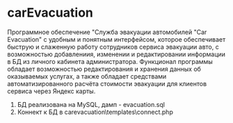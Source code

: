 # carEvacuation
Программное обеспечение "Служба эвакуации автомобилей "Car Evacuation" с удобным и понятным интерфейсом, которое обеспечивает быструю и слаженную работу сотрудников сервиса эвакуации авто, с возможностью добавлениия, изменении и редактировании информации в БД из личного кабинета администратора.
Функционал программы обладает возможностью редактирования и хранения данных об оказываемых услугах, а также обладает средствами автоматизированного расчёта стоимости эвакуации для клиентов сервиса через Яндекс карты.
1. БД реализована на MySQL, дамп - evacuation.sql
2. Коннект к БД в carevacuation\templates\connect.php
